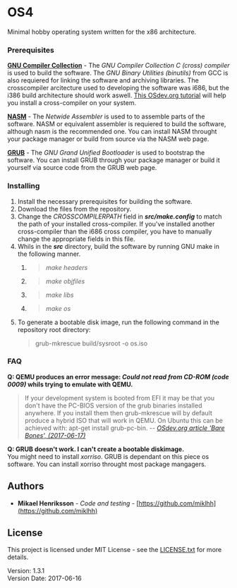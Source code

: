 # OS4
Minimal hobby operating system written for the x86 architecture.

### Prerequisites
**[GNU Compiler Collection](https://gcc.gnu.org/)** - The *GNU Compiler Collection C (cross) compiler* is used to build the software. The *GNU Binary Utilities (binutils)* from GCC is also requiered for linking the software and archiving libraries. The crosscompiler arcitecture used to developing the software was i686, but the i386 build architecture should work aswell. [This OSdev.org tutorial](http://wiki.osdev.org/GCC_Cross-Compiler) will help you install a cross-compiler on your system.

**[NASM](http://www.nasm.us/)** - The *Netwide Assembler* is used to to assemble parts of the software. NASM or equivalent assembler is requiered to build the software, although nasm is the recommended one. You can install NASM throught your package manager or build from source via the NASM web page.

**[GRUB](https://www.gnu.org/software/grub/)** - The *GNU Grand Unified Bootloader* is used to bootstrap the software. You can install GRUB through your package manager or build it yourself via source code from the GRUB web page.

### Installing
1. Install the necessary prerequisites for building the software.
2. Download the files from the repository.
3. Change the *CROSSCOMPILERPATH* field in ***src/make.config*** to match the path of your installed cross-compiler. If you've installed another cross-compiler than the i686 cross compiler, you have to manually change the appropriate fields in this file.
4. Whils in the ***src*** directory, build the software by running GNU make in the following manner.
    1. > *make headers*
    2. > *make objfiles*
    3. > *make libs*
    4. > *make os*
5. To generate a bootable disk image, run the following command in the repository root directory:
    > grub-mkrescue build/sysroot -o os.iso
    
### FAQ
**Q: QEMU produces an error message: *Could not read from CD-ROM (code 0009)* whils trying to emulate with QEMU.**
> If your development system is booted from EFI it may be that you don't have the PC-BIOS version of the grub binaries installed anywhere. If you install them then grub-mkrescue will by default produce a hybrid ISO that will work in QEMU. On Ubuntu this can be achieved with: apt-get install grub-pc-bin.
> -- <cite>[OSdev.org article 'Bare Bones', (2017-06-17)][1]</cite>
    
**Q: GRUB doesn't work. I can't create a bootable diskimage.** </br>
    You might need to install *xorriso*. GRUB is dependant on this piece os software. You can install xorriso throught most package mangagers.


## Authors
* **Mikael Henriksson** - *Code and testing* - [https://github.com/miklhh](https://github.com/miklhh)

## License
This project is licensed under MIT License - see the [LICENSE.txt](LICENSE.txt) for more details.

Version: 1.3.1 <br />
Version Date: 2017-06-16

[1]:http://wiki.osdev.org/Bare_bones#Frequently_Asked_Questions

